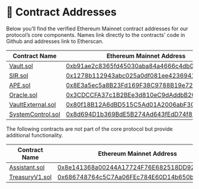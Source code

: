 # 📜 Contract Addresses

Below you’ll find the verified Ethereum Mainnet contract addresses for our protocol’s core components. Names link directly to the contracts' code in Github and addresses link to Etherscan.

<table><thead><tr><th width="233">Contract Name</th><th>Ethereum Mainnet Address</th></tr></thead><tbody><tr><td><a href="https://github.com/SIR-trading/Core/blob/master/src/Vault.sol">Vault.sol</a></td><td><a href="https://etherscan.io/address/0xb91ae2c8365fd45030aba84a4666c4db074e53e7">0xb91ae2c8365fd45030aba84a4666c4db074e53e7</a></td></tr><tr><td><a href="https://github.com/SIR-trading/Core/blob/master/src/SIR.sol">SIR.sol</a></td><td><a href="https://etherscan.io/address/0x1278b112943abc025a0df081ee42369414c3a834">0x1278b112943abc025a0df081ee42369414c3a834</a></td></tr><tr><td><a href="https://github.com/SIR-trading/Core/blob/master/src/APE.sol">APE.sol</a></td><td><a href="https://etherscan.io/address/0x8E3a5ec5a8B23Fd169F38C9788B19e72aEd97b5A">0x8E3a5ec5a8B23Fd169F38C9788B19e72aEd97b5A</a></td></tr><tr><td><a href="https://github.com/SIR-trading/Core/blob/master/src/Oracle.sol">Oracle.sol</a></td><td><a href="https://etherscan.io/address/0x3CDCCFA37c1B2BEe3d810eC9dAddbB205048bB29">0x3CDCCFA37c1B2BEe3d810eC9dAddbB205048bB29</a></td></tr><tr><td><a href="https://github.com/SIR-trading/Core/blob/master/src/libraries/VaultExternal.sol">VaultExternal.sol</a></td><td><a href="https://etherscan.io/address/0x80f18B12A6dBD515C5Ad01A2006abF30C5972158">0x80f18B12A6dBD515C5Ad01A2006abF30C5972158</a></td></tr><tr><td><a href="https://github.com/SIR-trading/Core/blob/master/src/SystemControl.sol">SystemControl.sol</a></td><td><a href="https://etherscan.io/address/0x8d694D1b369BdE5B274Ad643fEdD74f836E88543">0x8d694D1b369BdE5B274Ad643fEdD74f836E88543</a></td></tr></tbody></table>

The following contracts are not part of the core protocol but provide additional functionality.

<table><thead><tr><th width="235">Contract Name</th><th>Ethereum Mainnet Address</th></tr></thead><tbody><tr><td><a href="https://github.com/SIR-trading/Periphery/blob/main/src/Assistant.sol">Assistant.sol</a></td><td><a href="https://etherscan.io/address/0x8e141368a00244A17724F76E682518DD9286cCb3">0x8e141368a00244A17724F76E682518DD9286cCb3</a></td></tr><tr><td><a href="https://github.com/SIR-trading/Periphery/blob/main/src/TreasuryV1.sol">TreasuryV1.sol</a></td><td><a href="https://etherscan.io/address/0x686748764c5c7aa06fec784e60d14b650bf79129">0x686748764c5C7Aa06FEc784E60D14b650bF79129</a></td></tr></tbody></table>
